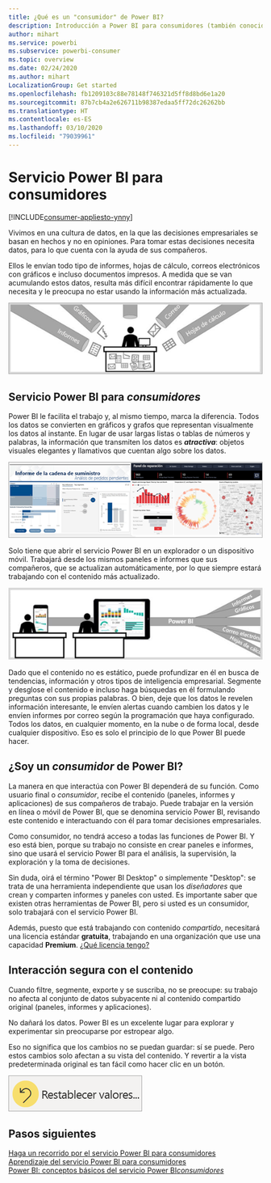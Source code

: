 ```yaml
---
title: ¿Qué es un "consumidor" de Power BI?
description: Introducción a Power BI para consumidores (también conocidos como usuarios finales o usuarios empresariales).
author: mihart
ms.service: powerbi
ms.subservice: powerbi-consumer
ms.topic: overview
ms.date: 02/24/2020
ms.author: mihart
LocalizationGroup: Get started
ms.openlocfilehash: fb1209103c88e78148f746321d5ff8d8bd6e1a20
ms.sourcegitcommit: 87b7cb4a2e626711b98387edaa5ff72dc26262bb
ms.translationtype: HT
ms.contentlocale: es-ES
ms.lasthandoff: 03/10/2020
ms.locfileid: "79039961"
---
```

# <a name="the-power-bi-service-for-consumers"></a>Servicio Power BI para consumidores

[!INCLUDE[consumer-appliesto-ynny](../includes/consumer-appliesto-ynny.md)]

Vivimos en una cultura de datos, en la que las decisiones empresariales se basan en hechos y no en opiniones. Para tomar estas decisiones necesita datos, para lo que cuenta con la ayuda de sus compañeros.     
 
Ellos le envían todo tipo de informes, hojas de cálculo, correos electrónicos con gráficos e incluso documentos impresos. A medida que se van acumulando estos datos, resulta más difícil encontrar rápidamente lo que necesita y le preocupa no estar usando la información más actualizada.  
 
![Panel de Power BI](media/end-user-consumer/power-bi-consumer-pipes.png)

## <a name="the-power-bi-service-for-consumers"></a>Servicio Power BI para *consumidores*

Power BI le facilita el trabajo y, al mismo tiempo, marca la diferencia. Todos los datos se convierten en gráficos y grafos que representan visualmente los datos al instante. En lugar de usar largas listas o tablas de números y palabras, la información que transmiten los datos es ***atractiva***: objetos visuales elegantes y llamativos que cuentan algo sobre los datos. 

![Panel de Power BI](media/end-user-consumer/power-bi-consumer-examples.png)
 
Solo tiene que abrir el servicio Power BI en un explorador o un dispositivo móvil. Trabajará desde los mismos paneles e informes que sus compañeros, que se actualizan automáticamente, por lo que siempre estará trabajando con el contenido más actualizado.   

![Panel de Power BI](media/end-user-consumer/power-bi-funnel.png)

Dado que el contenido no es estático, puede profundizar en él en busca de tendencias, información y otros tipos de inteligencia empresarial. Segmente y desglose el contenido e incluso haga búsquedas en él formulando preguntas con sus propias palabras. O bien, deje que los datos le revelen información interesante, le envíen alertas cuando cambien los datos y le envíen informes por correo según la programación que haya configurado. Todos los datos, en cualquier momento, en la nube o de forma local, desde cualquier dispositivo. Eso es solo el principio de lo que Power BI puede hacer. 

## <a name="am-i-a-power-bi-consumer"></a>¿Soy un *consumidor* de Power BI?

La manera en que interactúa con Power BI dependerá de su función. Como usuario final o *consumidor*, recibe el contenido (paneles, informes y aplicaciones) de sus compañeros de trabajo. Puede trabajar en la versión en línea o móvil de Power BI, que se denomina servicio Power BI, revisando este contenido e interactuando con él para tomar decisiones empresariales. 
   
Como consumidor, no tendrá acceso a todas las funciones de Power BI. Y eso está bien, porque su trabajo no consiste en crear paneles e informes, sino que usará el servicio Power BI para el análisis, la supervisión, la exploración y la toma de decisiones. 

Sin duda, oirá el término "Power BI Desktop" o simplemente "Desktop": se trata de una herramienta independiente que usan los *diseñadores* que crean y comparten informes y paneles con usted.  Es importante saber que existen otras herramientas de Power BI, pero si usted es un consumidor, solo trabajará con el servicio Power BI. 

Además, puesto que está trabajando con contenido *compartido*, necesitará una licencia estándar **gratuita**, trabajando en una organización que use una capacidad **Premium**. [¿Qué licencia tengo?](end-user-license.md)


## <a name="safely-interact-with-content"></a>Interacción segura con el contenido 
Cuando filtre, segmente, exporte y se suscriba, no se preocupe: su trabajo no afecta al conjunto de datos subyacente ni al contenido compartido original (paneles, informes y aplicaciones).  

No dañará los datos.  Power BI es un excelente lugar para explorar y experimentar sin preocuparse por estropear algo.  
 
Eso no significa que los cambios no se puedan guardar: sí se puede. Pero estos cambios solo afectan a su vista del contenido. Y revertir a la vista predeterminada original es tan fácil como hacer clic en un botón.  

![Panel de Power BI](media/end-user-consumer/power-bi-reset.png)


## <a name="next-steps"></a>Pasos siguientes

[Haga un recorrido por el servicio Power BI para consumidores](end-user-reading-view.md)    
[Aprendizaje del servicio Power BI para consumidores](https://docs.microsoft.com/learn/paths/consume-data-with-power-bi/)    
[Power BI: conceptos básicos del servicio Power BI*consumidores*](end-user-basic-concepts.md)    

